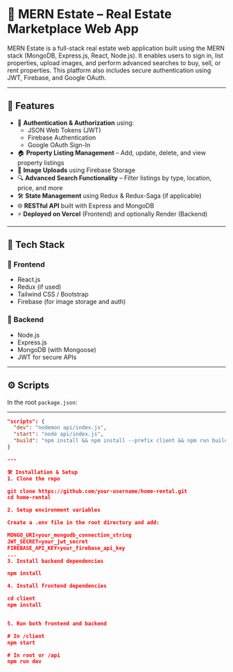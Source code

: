 # 🏡 MERN Estate – Real Estate Marketplace Web App

MERN Estate is a full-stack real estate web application built using the MERN stack (MongoDB, Express.js, React, Node.js). It enables users to sign in, list properties, upload images, and perform advanced searches to buy, sell, or rent properties. This platform also includes secure authentication using JWT, Firebase, and Google OAuth.

---

## 🚀 Features

- 🔐 **Authentication & Authorization** using:
  - JSON Web Tokens (JWT)
  - Firebase Authentication
  - Google OAuth Sign-In
- 🏠 **Property Listing Management** – Add, update, delete, and view property listings
- 📸 **Image Uploads** using Firebase Storage
- 🔍 **Advanced Search Functionality** – Filter listings by type, location, price, and more
- 🛠️ **State Management** using Redux & Redux-Saga (if applicable)
- 🌐 **RESTful API** built with Express and MongoDB
- ⚡ **Deployed on Vercel** (Frontend) and optionally Render (Backend)

---

## 🧱 Tech Stack

### 🔹 Frontend
- React.js
- Redux (if used)
- Tailwind CSS / Bootstrap
- Firebase (for image storage and auth)

### 🔹 Backend
- Node.js
- Express.js
- MongoDB (with Mongoose)
- JWT for secure APIs

---

## ⚙️ Scripts

In the root `package.json`:

---

```json
"scripts": {
  "dev": "nodemon api/index.js",
  "start": "node api/index.js",
  "build": "npm install && npm install --prefix client && npm run build --prefix client"
}

---

🛠️ Installation & Setup
1. Clone the repo

git clone https://github.com/your-username/home-rental.git
cd home-rental

2. Setup environment variables

Create a .env file in the root directory and add:

MONGO_URI=your_mongodb_connection_string
JWT_SECRET=your_jwt_secret
FIREBASE_API_KEY=your_firebase_api_key
...
3. Install backend dependencies

npm install

4. Install frontend dependencies

cd client
npm install


5. Run both frontend and backend

# In /client
npm start

# In root or /api
npm run dev
